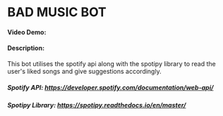 # BAD MUSIC BOT
#### Video Demo:  <URL HERE>
#### Description:
This bot utilises the spotify api along with the spotipy library to read the user's liked songs and give suggestions accordingly.

##### Spotify API: https://developer.spotify.com/documentation/web-api/
##### Spotipy Library: https://spotipy.readthedocs.io/en/master/